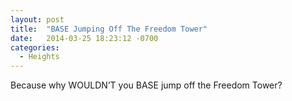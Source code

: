 ```yaml
---
layout: post
title:  "BASE Jumping Off The Freedom Tower"
date:   2014-03-25 18:23:12 -0700
categories:
  - Heights
---
```


Because why WOULDN’T you BASE jump off the Freedom Tower?
